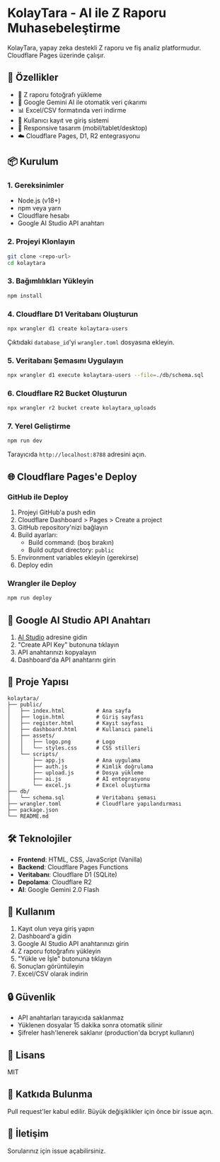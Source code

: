 # KolayTara - AI ile Z Raporu Muhasebeleştirme

KolayTara, yapay zeka destekli Z raporu ve fiş analiz platformudur. Cloudflare Pages üzerinde çalışır.

## 🚀 Özellikler

- 📸 Z raporu fotoğrafı yükleme
- 🤖 Google Gemini AI ile otomatik veri çıkarımı
- 📊 Excel/CSV formatında veri indirme
- 🔐 Kullanıcı kayıt ve giriş sistemi
- 📱 Responsive tasarım (mobil/tablet/desktop)
- ☁️ Cloudflare Pages, D1, R2 entegrasyonu

## 📦 Kurulum

### 1. Gereksinimler
- Node.js (v18+)
- npm veya yarn
- Cloudflare hesabı
- Google AI Studio API anahtarı

### 2. Projeyi Klonlayın
```bash
git clone <repo-url>
cd kolaytara
```

### 3. Bağımlılıkları Yükleyin
```bash
npm install
```

### 4. Cloudflare D1 Veritabanı Oluşturun
```bash
npx wrangler d1 create kolaytara-users
```

Çıktıdaki `database_id`'yi `wrangler.toml` dosyasına ekleyin.

### 5. Veritabanı Şemasını Uygulayın
```bash
npx wrangler d1 execute kolaytara-users --file=./db/schema.sql
```

### 6. Cloudflare R2 Bucket Oluşturun
```bash
npx wrangler r2 bucket create kolaytara_uploads
```

### 7. Yerel Geliştirme
```bash
npm run dev
```

Tarayıcıda `http://localhost:8788` adresini açın.

## 🌐 Cloudflare Pages'e Deploy

### GitHub ile Deploy
1. Projeyi GitHub'a push edin
2. Cloudflare Dashboard > Pages > Create a project
3. GitHub repository'nizi bağlayın
4. Build ayarları:
   - Build command: (boş bırakın)
   - Build output directory: `public`
5. Environment variables ekleyin (gerekirse)
6. Deploy edin

### Wrangler ile Deploy
```bash
npm run deploy
```

## 🔑 Google AI Studio API Anahtarı

1. [AI Studio](https://aistudio.google.com/app/apikey) adresine gidin
2. "Create API Key" butonuna tıklayın
3. API anahtarınızı kopyalayın
4. Dashboard'da API anahtarını girin

## 📁 Proje Yapısı

```
kolaytara/
├── public/
│   ├── index.html          # Ana sayfa
│   ├── login.html          # Giriş sayfası
│   ├── register.html       # Kayıt sayfası
│   ├── dashboard.html      # Kullanıcı paneli
│   ├── assets/
│   │   ├── logo.png        # Logo
│   │   └── styles.css      # CSS stilleri
│   └── scripts/
│       ├── app.js          # Ana uygulama
│       ├── auth.js         # Kimlik doğrulama
│       ├── upload.js       # Dosya yükleme
│       ├── ai.js           # AI entegrasyonu
│       └── excel.js        # Excel oluşturma
├── db/
│   └── schema.sql          # Veritabanı şeması
├── wrangler.toml           # Cloudflare yapılandırması
├── package.json
└── README.md
```

## 🛠️ Teknolojiler

- **Frontend**: HTML, CSS, JavaScript (Vanilla)
- **Backend**: Cloudflare Pages Functions
- **Veritabanı**: Cloudflare D1 (SQLite)
- **Depolama**: Cloudflare R2
- **AI**: Google Gemini 2.0 Flash

## 📝 Kullanım

1. Kayıt olun veya giriş yapın
2. Dashboard'a gidin
3. Google AI Studio API anahtarınızı girin
4. Z raporu fotoğrafını yükleyin
5. "Yükle ve İşle" butonuna tıklayın
6. Sonuçları görüntüleyin
7. Excel/CSV olarak indirin

## 🔒 Güvenlik

- API anahtarları tarayıcıda saklanmaz
- Yüklenen dosyalar 15 dakika sonra otomatik silinir
- Şifreler hash'lenerek saklanır (production'da bcrypt kullanın)

## 📄 Lisans

MIT

## 🤝 Katkıda Bulunma

Pull request'ler kabul edilir. Büyük değişiklikler için önce bir issue açın.

## 📧 İletişim

Sorularınız için issue açabilirsiniz.

